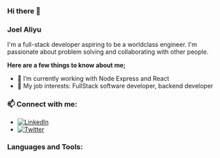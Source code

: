 ### Hi there 👋

### **Joel Aliyu**
I'm a full-stack developer aspiring to be a worldclass engineer. I'm passionate about problem solving and collaborating with other people.

**Here are a few things to know about me;**
* 🌱 I’m currently working with Node Express and React
* 💼 My job interests: FullStack software developer, backend developer

### 📫 Connect with me:
* [![LinkedIn](https://raw.githubusercontent.com/praveenscience/Joel/master/soc/li.svg)](https://www.linkedin.com/in/joel-aliyu/) 
* [![Twitter](https://raw.githubusercontent.com/praveenscience/Joel/master/soc/tw.svg)](https://twitter.com/jimmyx__) 


### Languages and Tools:
